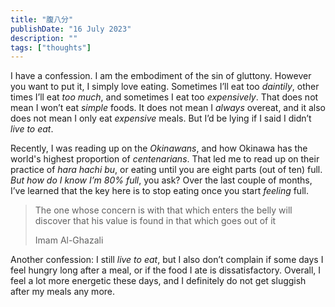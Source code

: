 ```yaml
---
title: "腹八分"
publishDate: "16 July 2023"
description: ""
tags: ["thoughts"]
---
```


I have a confession. I am the embodiment of the sin of gluttony. However you
want to put it, I simply love eating. Sometimes I’ll eat too _daintily_, other
times I’ll eat _too much_, and sometimes I eat too _expensively_. That does not
mean I won’t eat _simple_ foods. It does not mean I _always_ overeat, and it
also does not mean I only eat _expensive_ meals. But I’d be lying if I said I
didn’t _live to eat_.

Recently, I was reading up on the _Okinawans_, and how Okinawa has the world's
highest proportion of _centenarians_. That led me to read up on their practice
of _hara hachi bu_, or eating until you are eight parts (out of ten) full. _But
how do I know I’m 80% full_, you ask? Over the last couple of months, I’ve
learned that the key here is to stop eating once you start _feeling_ full.

> The one whose concern is with that which enters the belly will discover that
> his value is found in that which goes out of it
>
> Imam Al-Ghazali

Another confession: I still _live to eat_, but I also don’t complain if some
days I feel hungry long after a meal, or if the food I ate is dissatisfactory.
Overall, I feel a lot more energetic these days, and I definitely do not get
sluggish after my meals any more.
